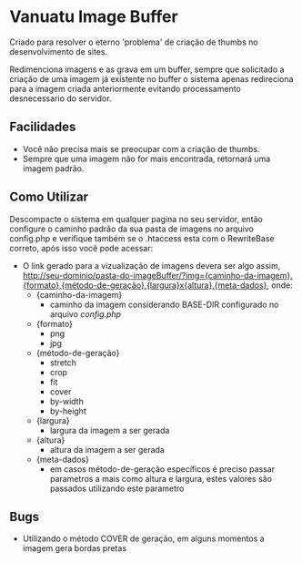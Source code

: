 Vanuatu Image Buffer
====================
Criado para resolver o eterno 'problema' de criação de thumbs no desenvolvimento de sites.

Redimenciona imagens e as grava em um buffer, sempre que solicitado a criação de uma imagem já existente no buffer o sistema apenas redireciona para a imagem criada anteriormente evitando processamento desnecessario do servidor.

Facilidades
-----------

* Você não precisa mais se preocupar com a criação de thumbs.
* Sempre que uma imagem não for mais encontrada, retornará uma imagem padrão.

Como Utilizar
-------------
Descompacte o sistema em qualquer pagina no seu servidor, então configure o caminho padrão da sua pasta de imagens no arquivo config.php e verifique também se o .htaccess esta com o RewriteBase correto, após isso você pode acessar:

* O link gerado para a vizualização de imagens devera ser algo assim, [http://seu-dominio/pasta-do-imageBuffer/?img={caminho-da-imagem}.{formato},{método-de-geração},{largura}x{altura},{meta-dados}](#), onde:
    * {caminho-da-imagem}
        * caminho da imagem considerando BASE-DIR configurado no arquivo _config.php_
    * {formato}
        * png
        * jpg
    * {método-de-geração}
        * stretch
        * crop
        * fit
        * cover
        * by-width
        * by-height
    * {largura}
        * largura da imagem a ser gerada
    * {altura}
        * altura da imagem a ser gerada
    * {meta-dados}
        * em casos método-de-geração específicos é preciso passar parametros a mais como altura e largura, estes valores são passados utilizando este parametro

Bugs
----
* Utilizando o método COVER de geração, em alguns momentos a imagem gera bordas pretas
